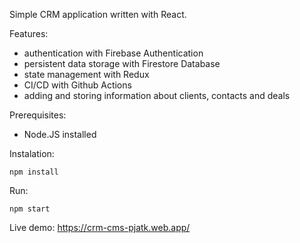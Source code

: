 Simple CRM application written with React.

Features:
- authentication with Firebase Authentication
- persistent data storage with Firestore Database
- state management with Redux
- CI/CD with Github Actions
- adding and storing information about clients, contacts and deals

Prerequisites:
- Node.JS installed

Instalation:
```
npm install
```

Run:
```
npm start
```

Live demo:
https://crm-cms-pjatk.web.app/